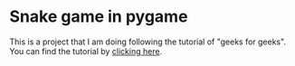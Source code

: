 # Snake game in pygame

This is a project that I am doing following the tutorial of "geeks for geeks". You can find the tutorial by [clicking here](https://www.geeksforgeeks.org/python/snake-game-in-python-using-pygame-module/).
